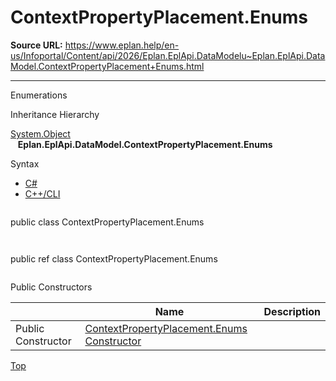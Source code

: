 # ContextPropertyPlacement.Enums

**Source URL:** https://www.eplan.help/en-us/Infoportal/Content/api/2026/Eplan.EplApi.DataModelu~Eplan.EplApi.DataModel.ContextPropertyPlacement+Enums.html

---

Enumerations

Inheritance Hierarchy

[System.Object](#)  
   **Eplan.EplApi.DataModel.ContextPropertyPlacement.Enums**

Syntax

- [C#](#i-syntax-CS)
- [C++/CLI](#i-syntax-CPP2005)

```
```
public class ContextPropertyPlacement.Enums
```
```

```
```
public ref class ContextPropertyPlacement.Enums
```
```



Public Constructors

|  | Name | Description |
| --- | --- | --- |
| Public Constructor | [ContextPropertyPlacement.Enums Constructor](Eplan.EplApi.DataModelu~Eplan.EplApi.DataModel.ContextPropertyPlacement+Enums~_ctor.html) |  |

[Top](#top)
